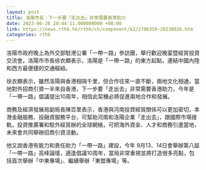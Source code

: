 ```yaml
---
layout: post
title: 洛陽市長：下一步要「走出去」非常需要香港助力
date: 2023-06-26 20:44:11.000000000 +08:00
link: https://news.rthk.hk/rthk/ch/component/k2/1706359-20230626.htm
categories: rthk
---
```


洛陽市政府晚上為外交部駐港公署「一帶一路」參訪團，舉行歡迎晚宴暨經貿投資交流會。洛陽市市長徐衣顯表示，洛陽是「一帶一路」的東方起點，連結中國內陸和西方最便捷的交通樞紐。

徐衣顯表示，雖然洛陽與香港相隔千里，但合作往來一直不斷，兩地文化相通，當地對外招商引資一半來自香港，下一步要「走出去」非常需要香港助力，今年是「一帶一路」倡議提出10周年，相信此契機必將促進兩地合作和發展。

商務及經濟發展局副局長陳百里表示，香港與河南投資經貿關係可以更加密切，本港金融服務、投融資服務平台，可幫助河南和洛陽企業「走出去」，跟國際市場接軌，投資推廣署和駐外經貿辦的全球網絡，可把海外資金、人才和商務引進當地，未來會共同舉辦招商引資活動。

他又說香港有能力和責任助力「一帶一路」建設，今年 9月13、14日會舉辦第八屆「一帶一路」高峰論壇，適逢倡議10周年，當局非常重視並將打造很多亮點，包括首次舉辦「中東專場」、繼續舉辦「東盟專場」等。
